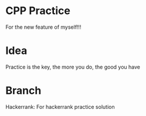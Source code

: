 # CPP Practice

For the new feature of myself!!!

# Idea

Practice is the key, the more you do, the good you have

# Branch

Hackerrank: For hackerrank practice solution
